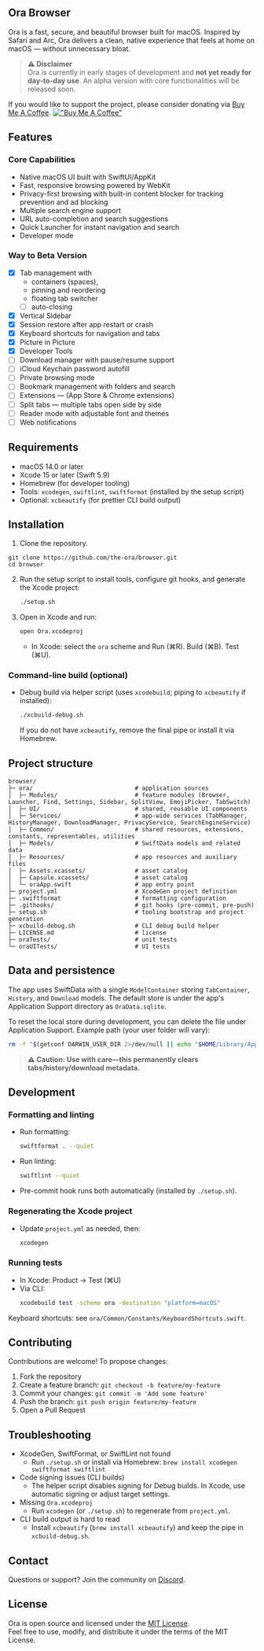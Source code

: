 ## Ora Browser

Ora is a fast, secure, and beautiful browser built for macOS. Inspired by Safari and Arc, Ora delivers a clean, native experience that feels at home on macOS — without unnecessary bloat.

> **⚠️ Disclaimer**  
Ora is currently in early stages of development and **not yet ready for day-to-day use**. An alpha version with core functionalities will be released soon.

If you would like to support the project, please consider donating via [Buy Me A Coffee](https://buymeacoffee.com/orabrowser).
[!["Buy Me A Coffee"](https://www.buymeacoffee.com/assets/img/custom_images/orange_img.png)](https://buymeacoffee.com/orabrowser)

## Features

### Core Capabilities

- Native macOS UI built with SwiftUI/AppKit
- Fast, responsive browsing powered by WebKit
- Privacy-first browsing with built-in content blocker for tracking prevention and ad blocking
- Multiple search engine support
- URL auto-completion and search suggestions
- Quick Launcher for instant navigation and search
- Developer mode

### Way to Beta Version

- [x] Tab management with
  - containers (spaces),
  - pinning and reordering
  - floating tab switcher
  - [ ] auto-closing
- [x] Vertical Sidebar
- [x] Session restore after app restart or crash
- [x] Keyboard shortcuts for navigation and tabs
- [x] Picture in Picture
- [x] Developer Tools
- [ ] Download manager with pause/resume support
- [ ] iCloud Keychain password autofill
- [ ] Private browsing mode
- [ ] Bookmark management with folders and search
- [ ] Extensions — (App Store & Chrome extensions)
- [ ] Split tabs — multiple tabs open side by side
- [ ] Reader mode with adjustable font and themes
- [ ] Web notifications

## Requirements

- macOS 14.0 or later
- Xcode 15 or later (Swift 5.9)
- Homebrew (for developer tooling)
- Tools: `xcodegen`, `swiftlint`, `swiftformat` (installed by the setup script)
- Optional: `xcbeautify` (for prettier CLI build output)

## Installation

1. Clone the repository.

```
git clone https://github.com/the-ora/browser.git
cd browser
```

2. Run the setup script to install tools, configure git hooks, and generate the Xcode project:
   ```bash
   ./setup.sh
   ```
3. Open in Xcode and run:
   ```bash
   open Ora.xcodeproj
   ```
   - In Xcode: select the `ora` scheme and Run (⌘R). Build (⌘B). Test (⌘U).

### Command-line build (optional)

- Debug build via helper script (uses `xcodebuild`; piping to `xcbeautify` if installed):
  ```bash
  ./xcbuild-debug.sh
  ```
  If you do not have `xcbeautify`, remove the final pipe or install it via Homebrew.

## Project structure

```
browser/
├─ ora/                             # application sources
│  ├─ Modules/                      # feature modules (Browser, Launcher, Find, Settings, Sidebar, SplitView, EmojiPicker, TabSwitch)
│  ├─ UI/                           # shared, reusable UI components
│  ├─ Services/                     # app-wide services (TabManager, HistoryManager, DownloadManager, PrivacyService, SearchEngineService)
│  ├─ Common/                       # shared resources, extensions, constants, representables, utilities
│  ├─ Models/                       # SwiftData models and related data
│  ├─ Resources/                    # app resources and auxiliary files
│  ├─ Assets.xcassets/              # asset catalog
│  ├─ Capsule.xcassets/             # asset catalog
│  └─ oraApp.swift                  # app entry point
├─ project.yml                      # XcodeGen project definition
├─ .swiftformat                     # formatting configuration
├─ .githooks/                       # git hooks (pre-commit, pre-push)
├─ setup.sh                         # tooling bootstrap and project generation
├─ xcbuild-debug.sh                 # CLI debug build helper
├─ LICENSE.md                       # license
├─ oraTests/                        # unit tests
└─ oraUITests/                      # UI tests
```

## Data and persistence

The app uses SwiftData with a single `ModelContainer` storing `TabContainer`, `History`, and `Download` models. The default store is under the app's Application Support directory as `OraData.sqlite`.

To reset the local store during development, you can delete the file under Application Support. Example path (your user folder will vary):

```bash
rm -f "$(getconf DARWIN_USER_DIR 2>/dev/null || echo "$HOME/Library/Application Support")/OraData.sqlite"*
```

> **⚠️ Caution: Use with care—this permanently clears tabs/history/download metadata.**

## Development

### Formatting and linting

- Run formatting:
  ```bash
  swiftformat . --quiet
  ```
- Run linting:
  ```bash
  swiftlint --quiet
  ```
- Pre-commit hook runs both automatically (installed by `./setup.sh`).

### Regenerating the Xcode project

- Update `project.yml` as needed, then:
  ```bash
  xcodegen
  ```

### Running tests

- In Xcode: Product → Test (⌘U)
- Via CLI:
  ```bash
  xcodebuild test -scheme ora -destination "platform=macOS"
  ```

Keyboard shortcuts: see `ora/Common/Constants/KeyboardShortcuts.swift`.

## Contributing

Contributions are welcome! To propose changes:

1. Fork the repository
2. Create a feature branch: `git checkout -b feature/my-feature`
3. Commit your changes: `git commit -m 'Add some feature'`
4. Push the branch: `git push origin feature/my-feature`
5. Open a Pull Request

## Troubleshooting

- XcodeGen, SwiftFormat, or SwiftLint not found
  - Run `./setup.sh` or install via Homebrew: `brew install xcodegen swiftformat swiftlint`
- Code signing issues (CLI builds)
  - The helper script disables signing for Debug builds. In Xcode, use automatic signing or adjust target settings.
- Missing `Ora.xcodeproj`
  - Run `xcodegen` (or `./setup.sh`) to regenerate from `project.yml`.
- CLI build output is hard to read
  - Install `xcbeautify` (`brew install xcbeautify`) and keep the pipe in `xcbuild-debug.sh`.

## Contact

Questions or support? Join the community on [Discord](https://discord.gg/9aZWH52Zjm).

## License

Ora is open source and licensed under the [MIT License](LICENSE.md).  
Feel free to use, modify, and distribute it under the terms of the MIT License.
